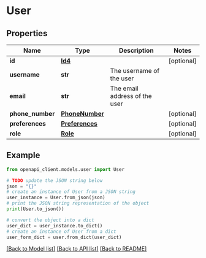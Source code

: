 # User


## Properties

Name | Type | Description | Notes
------------ | ------------- | ------------- | -------------
**id** | [**Id4**](Id4.md) |  | [optional] 
**username** | **str** | The username of the user | 
**email** | **str** | The email address of the user | 
**phone_number** | [**PhoneNumber**](PhoneNumber.md) |  | [optional] 
**preferences** | [**Preferences**](Preferences.md) |  | [optional] 
**role** | [**Role**](Role.md) |  | [optional] 

## Example

```python
from openapi_client.models.user import User

# TODO update the JSON string below
json = "{}"
# create an instance of User from a JSON string
user_instance = User.from_json(json)
# print the JSON string representation of the object
print(User.to_json())

# convert the object into a dict
user_dict = user_instance.to_dict()
# create an instance of User from a dict
user_form_dict = user.from_dict(user_dict)
```
[[Back to Model list]](../README.md#documentation-for-models) [[Back to API list]](../README.md#documentation-for-api-endpoints) [[Back to README]](../README.md)


